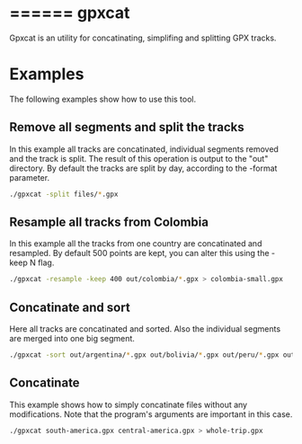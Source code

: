 ======
gpxcat
======

Gpxcat is an utility for concatinating, simplifing and splitting GPX tracks.

# Examples

The following examples show how to use this tool.

## Remove all segments and split the tracks

In this example all tracks are concatinated, individual segments removed and the track is split.
The result of this operation is output to the "out" directory.
By default the tracks are split by day, according to the -format parameter.

```bash
./gpxcat -split files/*.gpx
```

## Resample all tracks from Colombia 

In this example all the tracks from one country are concatinated and resampled.
By default 500 points are kept, you can alter this using the -keep N flag.

```bash
./gpxcat -resample -keep 400 out/colombia/*.gpx > colombia-small.gpx
```

## Concatinate and sort

Here all tracks are concatinated and sorted.
Also the individual segments are merged into one big segment.

```bash
./gpxcat -sort out/argentina/*.gpx out/bolivia/*.gpx out/peru/*.gpx out/ecuador/*.gpx out/colombia/*.gpx > south-america.gpx
```

## Concatinate

This example shows how to simply concatinate files without any modifications.
Note that the program's arguments are important in this case.

```bash
./gpxcat south-america.gpx central-america.gpx > whole-trip.gpx
```